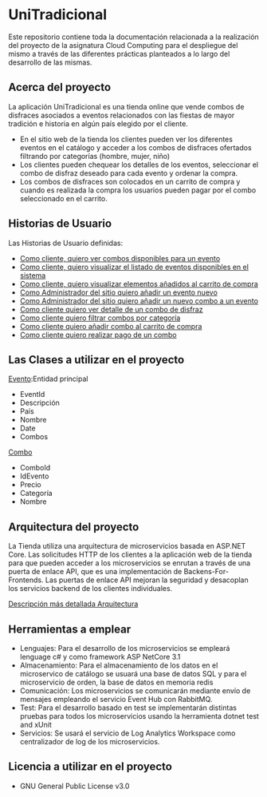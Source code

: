 # UniTradicional  

Este repositorio contiene toda la documentación relacionada a la realización del proyecto de la asignatura Cloud Computing para el despliegue del mismo a través de las diferentes prácticas planteados a lo largo del desarrollo de las mismas. 

## Acerca del proyecto
La aplicación UniTradicional es una tienda online que vende combos de disfraces asociados a eventos relacionados con las fiestas de mayor tradición e historia en algún país elegido por el cliente.

- En el sitio web de la tienda los clientes pueden ver los diferentes eventos en el catálogo y acceder a los combos de disfraces ofertados filtrando por categorías (hombre, mujer, niño)
- Los clientes pueden chequear los detalles de los eventos, seleccionar el combo de disfraz deseado para cada evento y ordenar la compra.
- Los combos de disfraces son colocados en un carrito de compra y cuando es realizada la compra los usuarios pueden pagar por el combo seleccionado en el carrito.

## Historias de Usuario

Las Historias de Usuario definidas:

- [Como cliente, quiero ver combos disponibles para un evento](https://github.com/ccvaillant1992/CC-20-21-Proyecto/issues/14)
- [Como cliente, quiero visualizar el listado de eventos disponibles en el sistema](https://github.com/ccvaillant1992/CC-20-21-Proyecto/issues/15)
- [Como cliente, quiero visualizar elementos añadidos al carrito de compra](https://github.com/ccvaillant1992/CC-20-21-Proyecto/issues/16)
- [Como Administrador del sitio quiero añadir un evento nuevo](https://github.com/ccvaillant1992/CC-20-21-Proyecto/issues/17)
- [Como Administrador del sitio quiero añadir un nuevo combo a un evento](https://github.com/ccvaillant1992/CC-20-21-Proyecto/issues/18)
- [Como cliente quiero ver detalle de un combo de disfraz](https://github.com/ccvaillant1992/CC-20-21-Proyecto/issues/19)
- [Como cliente quiero filtrar combos por categoría](https://github.com/ccvaillant1992/CC-20-21-Proyecto/issues/20)
- [Como cliente quiero añadir combo al carrito de compra](https://github.com/ccvaillant1992/CC-20-21-Proyecto/issues/21)
- [Como cliente quiero realizar pago de un combo](https://github.com/ccvaillant1992/CC-20-21-Proyecto/issues/22)


## Las Clases a utilizar en el proyecto

[Evento](https://github.com/ccvaillant1992/CC-20-21-Proyecto/blob/master/CatalogoMicroservice/Catalogo/Models/Evento.cs):Entidad principal

- EventId
- Descripción
- País
- Nombre
- Date 
- Combos 

[Combo](https://github.com/ccvaillant1992/CC-20-21-Proyecto/blob/master/CatalogoMicroservice/Catalogo/Models/Combo.cs)

- ComboId
- IdEvento
- Precio
- Categoría
- Nombre


## Arquitectura del proyecto
La Tienda utiliza una arquitectura de microservicios basada en ASP.NET Core. Las solicitudes HTTP de los clientes a la aplicación web de la tienda para que pueden acceder a los microservicios se enrutan a través de una puerta de enlace API, que es una implementación de Backens-For-Frontends. Las puertas de enlace API mejoran la seguridad y desacoplan los servicios backend de los clientes individuales.

[Descripción más detallada Arquitectura](https://github.com/ccvaillant1992/CC-20-21-Proyecto/blob/master/docs/ArquitecturaProyecto.md)

## Herramientas a emplear

- Lenguajes: Para el desarrollo de los microservicios se empleará lenguage c# y como framework ASP NetCore 3.1
- Almacenamiento: Para el almacenamiento de los datos en el microservico de catálogo se usuará una base de datos SQL y para el microservicio de orden, la base de datos en memoria redis
- Comunicación: Los microservicios se comunicarán mediante envío de mensajes empleando el servicio Event Hub con RabbitMQ.
- Test: Para el desarrollo basado en test se implementarán distintas pruebas para todos los microservicios usando la herramienta dotnet test and xUnit 
- Servicios: Se usará el servicio de Log Analytics Workspace como centralizador de log de los microservicios.

## Licencia a utilizar en el proyecto

- GNU General Public License v3.0

